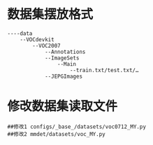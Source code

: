 # 数据集摆放格式
    ----data
        --VOCdevkit
            --VOC2007
                --Annotations
                --ImageSets
                    --Main
                        --train.txt/test.txt/…
                --JEPGImages

# 修改数据集读取文件
    ##修改1 configs/_base_/datasets/voc0712_MY.py
    ##修改2 mmdet/datasets/voc_MY.py
